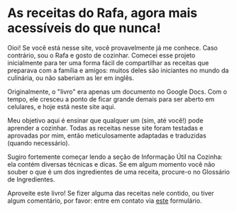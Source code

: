 # As receitas do Rafa, agora mais acessíveis do que nunca! 
Oioi! Se você está nesse site, você provavelmente já me conhece. Caso contrário, sou o Rafa e gosto de cozinhar. Comecei esse projeto inicialmente para ter uma forma fácil de compartilhar as receitas que preparava com a família e amigos: muitos deles são iniciantes no mundo da culinária, ou não saberiam as ler em inglês. 

Originalmente, o "livro" era apenas um documento no Google Docs. Com o tempo, ele cresceu a ponto de ficar grande demais para ser aberto em celulares, e hoje está neste site aqui. 

Meu objetivo aqui é ensinar que qualquer um (sim, até você!) pode aprender a cozinhar. Todas as receitas nesse site foram testadas e aprovadas por mim, então meticulosamente adaptadas e traduzidas (quando necessário). 

Sugiro fortemente começar lendo a seção de Informação Útil na Cozinha: ela contém diversas técnicas e dicas. Se em algum momento você não souber o que é um dos ingredientes de uma receita, procure-o no Glossário de Ingredientes. 

Aproveite este livro! Se fizer alguma das receitas nele contido, ou tiver algum comentário, por favor: entre em contato via [este](https://docs.google.com/forms/d/e/1FAIpQLSe-Eocxt3MAtjxbUgnnLa4fTL0rin9BTnBu7qbnhIEryQT0Gg/viewform?usp=dialog) formulário. 